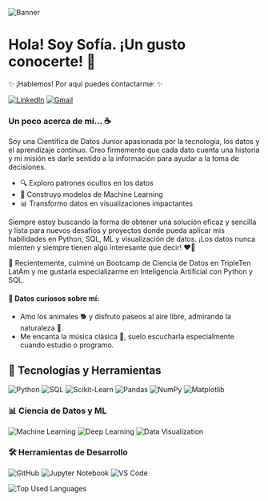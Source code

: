 <!--
**Sof-hidalgo/Sof-hidalgo** is a ✨ _special_ ✨ repository because its `README.md` (this file) appears on your GitHub profile.

Here are some ideas to get you started:

- 🔭 I’m currently working on ...
- 🌱 I’m currently learning ...
- 👯 I’m looking to collaborate on ...
- 🤔 I’m looking for help with ...
- 💬 Ask me about ...
- 📫 How to reach me: ...
- 😄 Pronouns: ...
- ⚡ Fun fact: ...
-->

![Banner](https://www.canva.com/design/DAGgD3xGlsY/BPB09Yvq29MUUpiUPofBKg/view?utm_content=DAGgD3xGlsY&utm_campaign=designshare&utm_medium=link2&utm_source=uniquelinks&utlId=h5def372917)

# Hola! Soy Sofía. ¡Un gusto conocerte! 🤗
✨ ¡Hablemos! Por aquí puedes contactarme: ✨

[![LinkedIn](https://img.shields.io/badge/LinkedIn-0A66C2?style=for-the-badge&logo=linkedin&logoColor=white)](https://www.linkedin.com/in/tuperfil)
[![Gmail](https://img.shields.io/badge/Gmail-D14836?style=for-the-badge&logo=gmail&logoColor=white)](mailto:ehidalgo.sof@gmail.com)


### Un poco acerca de mí... ☕️

Soy una Científica de Datos Junior apasionada por la tecnología, los datos y el aprendizaje continuo. Creo firmemente que cada dato cuenta una historia y mi misión es darle sentido a la información para ayudar a la toma de decisiones.

- 🔍 Exploro patrones ocultos en los datos
- 🤖 Construyo modelos de Machine Learning
- 📊 Transformo datos en visualizaciones impactantes

Siempre estoy buscando la forma de obtener una solución eficaz y sencilla y lista para nuevos desafíos y proyectos donde pueda aplicar mis habilidades en Python, SQL, ML y visualización de datos. ¡Los datos nunca mienten y siempre tienen algo interesante que decir! ❤️‍🔥

📌 Recientemente, culminé un Bootcamp de Ciencia de Datos en TripleTen LatAm y me gustaría especializarme en Inteligencia Artificial con Python y SQL.

#### 🌿 Datos curiosos sobre mí:

- Amo los animales 🐕 y disfruto paseos al aire libre, admirando la naturaleza 🌲.
- Me encanta la música clásica 🎻, suelo escucharla especialmente cuando estudio o programo.

## 🧰 Tecnologías y Herramientas
![Python](https://img.shields.io/badge/Python-3776AB?style=for-the-badge&logo=python&logoColor=white)
![SQL](https://img.shields.io/badge/SQL-4479A1?style=for-the-badge&logo=postgresql&logoColor=white)
![Scikit-Learn](https://img.shields.io/badge/Scikit--Learn-F7931E?style=for-the-badge&logo=scikitlearn&logoColor=white)
![Pandas](https://img.shields.io/badge/Pandas-150458?style=for-the-badge&logo=pandas&logoColor=white)
![NumPy](https://img.shields.io/badge/NumPy-013243?style=for-the-badge&logo=numpy&logoColor=white)
![Matplotlib](https://img.shields.io/badge/Matplotlib-11557C?style=for-the-badge&logo=plotly&logoColor=white)
### 📊 Ciencia de Datos y ML
![Machine Learning](https://img.shields.io/badge/Machine%20Learning-0277BD?style=for-the-badge)
![Deep Learning](https://img.shields.io/badge/Deep%20Learning-8E44AD?style=for-the-badge)
![Data Visualization](https://img.shields.io/badge/Data%20Visualization-1E88E5?style=for-the-badge)
### 🛠️ Herramientas de Desarrollo
![GitHub](https://img.shields.io/badge/GitHub-181717?style=for-the-badge&logo=github&logoColor=white)
![Jupyter Notebook](https://img.shields.io/badge/Jupyter-F37626?style=for-the-badge&logo=jupyter&logoColor=white)
![VS Code](https://img.shields.io/badge/VS%20Code-007ACC?style=for-the-badge&logo=visualstudiocode&logoColor=white)

<!--### 💡 My GitHub stats
![GitHub Stats](https://github-readme-stats.vercel.app/api?username=Sof-hidalgo&show_icons=true&theme=tokyonight) 
-->

![Top Used Languages](https://github-readme-stats.vercel.app/api/top-langs/?username=Sof-hidalgo&layout=compact&theme=tokyonight)

